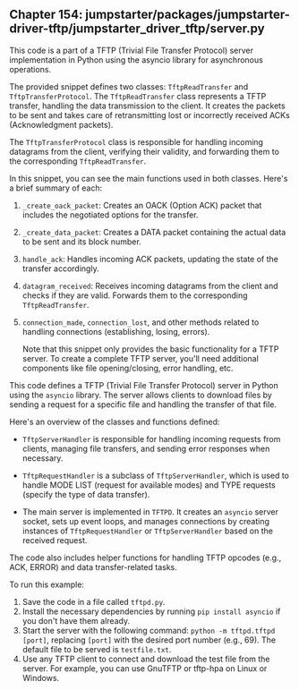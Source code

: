 ## Chapter 154: jumpstarter/packages/jumpstarter-driver-tftp/jumpstarter_driver_tftp/server.py

 This code is a part of a TFTP (Trivial File Transfer Protocol) server implementation in Python using the asyncio library for asynchronous operations.

   The provided snippet defines two classes: `TftpReadTransfer` and `TftpTransferProtocol`. The `TftpReadTransfer` class represents a TFTP transfer, handling the data transmission to the client. It creates the packets to be sent and takes care of retransmitting lost or incorrectly received ACKs (Acknowledgment packets).

   The `TftpTransferProtocol` class is responsible for handling incoming datagrams from the client, verifying their validity, and forwarding them to the corresponding `TftpReadTransfer`.

   In this snippet, you can see the main functions used in both classes. Here's a brief summary of each:

1. `_create_oack_packet`: Creates an OACK (Option ACK) packet that includes the negotiated options for the transfer.
2. `_create_data_packet`: Creates a DATA packet containing the actual data to be sent and its block number.
3. `handle_ack`: Handles incoming ACK packets, updating the state of the transfer accordingly.
4. `datagram_received`: Receives incoming datagrams from the client and checks if they are valid. Forwards them to the corresponding `TftpReadTransfer`.
5. `connection_made`, `connection_lost`, and other methods related to handling connections (establishing, losing, errors).

   Note that this snippet only provides the basic functionality for a TFTP server. To create a complete TFTP server, you'll need additional components like file opening/closing, error handling, etc.

 This code defines a TFTP (Trivial File Transfer Protocol) server in Python using the `asyncio` library. The server allows clients to download files by sending a request for a specific file and handling the transfer of that file.

Here's an overview of the classes and functions defined:

- `TftpServerHandler` is responsible for handling incoming requests from clients, managing file transfers, and sending error responses when necessary.

- `TftpRequestHandler` is a subclass of `TftpServerHandler`, which is used to handle MODE LIST (request for available modes) and TYPE requests (specify the type of data transfer).

- The main server is implemented in `TFTPD`. It creates an `asyncio` server socket, sets up event loops, and manages connections by creating instances of `TftpRequestHandler` or `TftpServerHandler` based on the received request.

The code also includes helper functions for handling TFTP opcodes (e.g., ACK, ERROR) and data transfer-related tasks.

To run this example:

1. Save the code in a file called `tftpd.py`.
2. Install the necessary dependencies by running `pip install asyncio` if you don't have them already.
3. Start the server with the following command: `python -m tftpd.tftpd [port]`, replacing `[port]` with the desired port number (e.g., 69). The default file to be served is `testfile.txt`.
4. Use any TFTP client to connect and download the test file from the server. For example, you can use GnuTFTP or tftp-hpa on Linux or Windows.